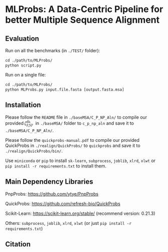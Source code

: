 # MLProbs: A Data-Centric Pipeline for better Multiple Sequence Alignment

## Evaluation
Run on all the benchmarks (in `./TEST/` folder):

```
cd ./path/to/MLProbs/
python script.py
```

Run on a single file:

```
cd ./path/to/MLProbs/
python MLProbs.py input.file.fasta [output.fasta.msa]
```

## Installation
Please follow the `README` file in `./baseMSA/C_P_NP_Aln/` to compile our provided <img src="./images/classifier.png" width = "30" height = "25" alt="$\mathcal C_{P, NP}^{Aln}$" align=center /> in `./baseMSA/` folder to `c_p_np_aln` and save it to `./baseMSA/C_P_NP_Aln/`.

Please follow the `quickprobs-manual.pdf` to compile our provided QuickProbs in `./realign/QuickProbs/` to `quickprobs` and save it to `./realign/QuickProbs/bin/`.

Use `miniconda` or `pip` to install `sk-learn`, `subprocess`, `joblib`, `xlrd`, `xlwt` or `pip install -r requirements.txt` to install them.


## Main Dependency Libraries

PnpProbs: https://github.com/ytye/PnpProbs

QuickProbs: https://github.com/refresh-bio/QuickProbs

Scikit-Learn: https://scikit-learn.org/stable/ (recommend version: 0.21.3)

Others: `subprocess`, `joblib`, `xlrd`, `xlwt` (or just `pip install -r requirements.txt`)


## Citation
